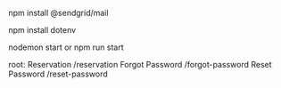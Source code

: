 npm install @sendgrid/mail

npm install dotenv

nodemon start or npm run start


root: 
Reservation	/reservation
Forgot Password	/forgot-password
Reset Password	/reset-password